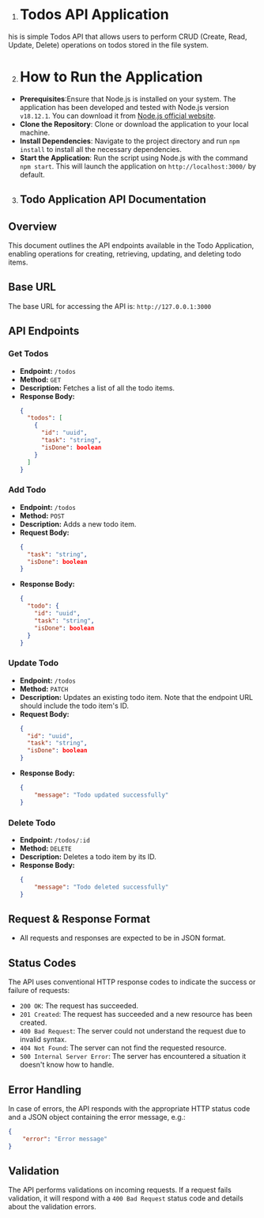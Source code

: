 1. # Todos API Application

his is simple Todos API that allows users to perform CRUD (Create, Read, Update, Delete) operations on todos stored in the file system.

2. # How to Run the Application

-   **Prerequisites**:Ensure that Node.js is installed on your system. The application has been developed and tested with Node.js version `v18.12.1`. You can download it from [Node.js official website](https://nodejs.org/).
-   **Clone the Repository**: Clone or download the application to your local machine.
-   **Install Dependencies**: Navigate to the project directory and run `npm install` to install all the necessary dependencies.
-   **Start the Application**: Run the script using Node.js with the command `npm start`. This will launch the application on `http://localhost:3000/` by default.

3. ## Todo Application API Documentation

## Overview

This document outlines the API endpoints available in the Todo Application, enabling operations for creating, retrieving, updating, and deleting todo items.

## Base URL

The base URL for accessing the API is: `http://127.0.0.1:3000`

## API Endpoints

### Get Todos

-   **Endpoint:** `/todos`
-   **Method:** `GET`
-   **Description:** Fetches a list of all the todo items.
-   **Response Body:**
    ```json
    {
      "todos": [
        {
          "id": "uuid",
          "task": "string",
          "isDone": boolean
        }
      ]
    }
    ```

### Add Todo

-   **Endpoint:** `/todos`
-   **Method:** `POST`
-   **Description:** Adds a new todo item.
-   **Request Body:**
    ```json
    {
      "task": "string",
      "isDone": boolean
    }
    ```
-   **Response Body:**
    ```json
    {
      "todo": {
        "id": "uuid",
        "task": "string",
        "isDone": boolean
      }
    }
    ```

### Update Todo

-   **Endpoint:** `/todos`
-   **Method:** `PATCH`
-   **Description:** Updates an existing todo item. Note that the endpoint URL should include the todo item's ID.
-   **Request Body:**
    ```json
    {
      "id": "uuid",
      "task": "string",
      "isDone": boolean
    }
    ```
-   **Response Body:**
    ```json
    {
        "message": "Todo updated successfully"
    }
    ```

### Delete Todo

-   **Endpoint:** `/todos/:id`
-   **Method:** `DELETE`
-   **Description:** Deletes a todo item by its ID.
-   **Response Body:**
    ```json
    {
        "message": "Todo deleted successfully"
    }
    ```

## Request & Response Format

-   All requests and responses are expected to be in JSON format.

## Status Codes

The API uses conventional HTTP response codes to indicate the success or failure of requests:

-   `200 OK`: The request has succeeded.
-   `201 Created`: The request has succeeded and a new resource has been created.
-   `400 Bad Request`: The server could not understand the request due to invalid syntax.
-   `404 Not Found`: The server can not find the requested resource.
-   `500 Internal Server Error`: The server has encountered a situation it doesn't know how to handle.

## Error Handling

In case of errors, the API responds with the appropriate HTTP status code and a JSON object containing the error message, e.g.:

```json
{
    "error": "Error message"
}
```

## Validation

The API performs validations on incoming requests. If a request fails validation, it will respond with a `400 Bad Request` status code and details about the validation errors.
